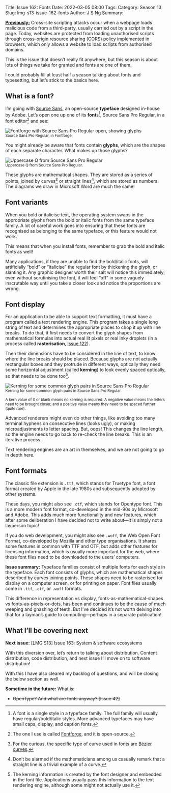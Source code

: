 Title: Issue 162: Fonts
Date: 2022-03-05 08:00
Tags: 
Category: Season 13
Slug: lmg-s13-issue-162-fonts
Author: J S Ng
Summary: 

[**Previously:**](https://buttondown.email/laymansguide/archive/) Cross-site scripting attacks occur when a webpage loads malicious code from a third-party, usually carried out by a script in the page. Today, websites are protected from loading unauthorised scripts through cross-origin resource sharing (CORS) policy implemented in browsers, which only allows a website to load scripts from authorised domains.

This is the issue that doesn’t really fit anywhere, but this season is about lots of things we take for granted and fonts are one of them.

I could probably fill at least half a season talking about fonts and typesetting, but let’s stick to the basics here.

## What is a font?

I’m going with [Source Sans](https://fonts.adobe.com/fonts/source-sans), an open-source **typeface** designed in-house by Adobe. Let’s open one up one of its **font**s[^1], Source Sans Pro Regular, in a font editor[^2] and see:

[^1]: A font is a single style in a typeface family. The full family will usually have regular/bold/italic styles. More advanced typefaces may have small caps, display, and caption fonts.

[^2]: The one I use is called [Fontforge](https://fontforge.org), and it is open-source.

![Fontforge with Source Sans Pro Regular open, showing glyphs]({attach}issue162_01.png)  
<small>Source Sans Pro Regular, in Fontforge.</small>

You might already be aware that fonts contain **glyphs**, which are the shapes of each separate character. What makes up those glyphs?

![Uppercase Q from Source Sans Pro Regular]({attach}issue162_02.png)  
<small>Uppercase Q from Source Sans Pro Regular.</small>

These glyphs are mathematical shapes. They are stored as a series of points, joined by curves[^3] or straight lines[^4], which are stored as numbers. The diagrams we draw in Microsoft Word are much the same!

[^3]: For the curious, the specific type of curve used in fonts are [Bézier curves](https://jdhao.github.io/2018/11/27/font_shape_mathematics_bezier_curves/).

[^4]: Don’t be alarmed if the mathematicians among us casually remark that a straight line is a trivial example of a curve.

## Font variants

When you bold or italicise text, the operating system swaps in the appropriate glyphs from the bold or italic fonts from the same typeface family. A lot of careful work goes into ensuring that these fonts are recognised as belonging to the same typeface, or this feature would not work.

This means that when you install fonts, remember to grab the bold and italic fonts as well!

Many applications, if they are unable to find the bold/italic fonts, will artificially “bold” or “italicise” the regular font by thickening the glyph, or slanting it. Any graphic designer worth their salt will notice this immediately; even without scrutinising the font, it will feel “off” in some vaguely inscrutable way until you take a closer look and notice the proportions are wrong.

## Font display

For an application to be able to support text formatting, it must have a program called a text rendering engine. This program takes a single long string of text and determines the appropriate places to chop it up with line breaks. To do that, it first needs to convert the glyph shapes from mathematical formulas into actual real lit pixels or real inky droplets (in a process called **rasterisation**, [Issue 122]({filename}/season10/issue122/issue122.md)).

Then their dimensions have to be considered in the line of text, to know where the line breaks should be placed. Because glyphs are not actually rectangular boxes and they protrude in different ways, optically they need some horizontal adjustment (called **kerning**) to look evenly spaced optically, so that needs to be done too[^5].

[^5]: The kerning information is created by the font designer and embedded in the font file. Applications usually pass this information to the text rendering engine, although some might not actually use it.

![Kerning for some common glyph pairs in Source Sans Pro Regular]({attach}issue162_03.png)  
<small>Kerning for some common glyph pairs in Source Sans Pro Regular.<br />  
A kern value of 0 or blank means no kerning is required. A negative value means the letters need to be brought closer, and a positive value means they need to be spaced further (quite rare).</small>

Advanced renderers might even do other things, like avoiding too many terminal hyphens on consecutive lines (looks ugly), or making microadjustments to letter spacing. But, oops! This changes the line length, so the engine needs to go back to re-check the line breaks. This is an iterative process.

Text rendering engines are an art in themselves, and we are not going to go in depth here.

## Font formats

The classic file extension is `.ttf`, which stands for Truetype font, a font format created by Apple in the late 1980s and subsequently adopted by other systems.

These days, you might also see `.otf`, which stands for Opentype font. This is a more modern font format, co-developed in the mid-90s by Microsoft and Adobe. This adds much more functionality and new features, which after some deliberation I have decided not to write about—it is simply not a layperson topic!

If you do web development, you might also see `.woff`, the Web Open Font Format, co-developed by Mozilla and other type organisations. It shares some features in common with TTF and OTF, but adds other features for licensing information, which is usually more important for the web, where these font files need to be downloaded to the users’ computers.

**Issue summary:** Typeface families consist of multiple fonts for each style in the typeface. Each font consists of glyphs, which are mathematical shapes described by curves joining points. These shapes need to be rasterised for display on a computer screen, or for printing on paper. Font files usually come in `.ttf`, `.otf`, or `.woff` formats.

This difference in representation vs display, fonts-as-mathematical-shapes vs fonts-as-pixels-or-dots, has been and continues to be the cause of much weeping and gnashing of teeth. But I’ve decided it’s not worth delving into that for a layman’s guide to computing—perhaps in a separate publication!

## What I’ll be covering next

**Next issue:** [LMG S13] Issue 163: System & software ecosystems

With this diversion over, let’s return to talking about distribution. Content distribution, code distribution, and next issue I’ll move on to software distribution!

With this I have also cleared my backlog of questions, and will be closing the below section as well.

**Sometime in the future:** What is:

- ~~OpenType? And what are fonts anyway? [Issue 42]~~
